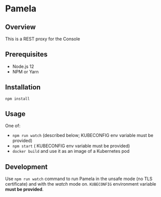 # Pamela

## Overview

This is a REST proxy for the Console

## Prerequisites

- Node.js 12
- NPM or Yarn

## Installation

`npm install`

## Usage

One of:

- `npm run watch` (described below; KUBECONFIG env variable must be provided)
- `npm start` ( KUBECONFIG env variable must be provided)
- `docker build` and use it as an image of a Kubernetes pod

## Development

Use `npm run watch` command to run Pamela in the unsafe mode (no TLS certificate) and with the _watch_ mode on.
`KUBECONFIG` environment variable **must be provided**.
